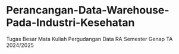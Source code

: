 # Perancangan-Data-Warehouse-Pada-Industri-Kesehatan
Tugas Besar Mata Kuliah Pergudangan Data RA Semester Genap TA 2024/2025
